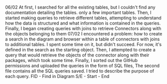06/02
</n>
At first, I searched for all the existing tables, but I couldn't find any documentation detailing the tables. 
only  a few important tables. Then, I started making queries to retrieve different tables, 
attempting to understand how the data is structured and what information is contained in the queries. 
Finally, I began creating queries with joins to retrieve Connectors along with the objects belonging to them
07/02
I encountered a problem: how to create a search in the diagram and browser within a table of connectors with joins to additional tables. 
I spent some time on it, but didn't succeed. For now, it's defined in the search as the starting object. 
Then, I attempted to create a query that would retrieve the objects of the connector along with their packages, which took some time. 
Finally, I sorted out the GitHub permissions and uploaded the queries in the form of SQL files, The second file contains all the SQL queries saved. 
I tried to describe the purpose of each query.
FID - Find in Diagram
S/E - Start - End
